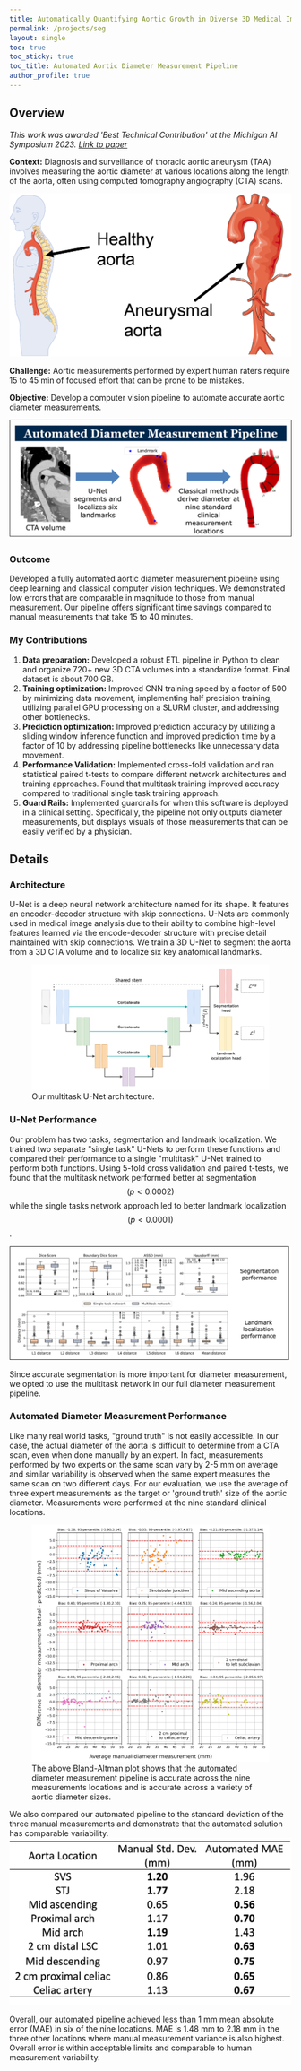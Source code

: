 ```yaml
---
title: Automatically Quantifying Aortic Growth in Diverse 3D Medical Images
permalink: /projects/seg
layout: single
toc: true
toc_sticky: true
toc_title: Automated Aortic Diameter Measurement Pipeline
author_profile: true
---
```

## Overview
*This work was awarded 'Best Technical Contribution' at the Michigan AI Symposium 2023. [Link to paper](https://www.spiedigitallibrary.org/journals/journal-of-medical-imaging/volume-10/issue-5/051810/Fully-automated-pipeline-for-measurement-of-the-thoracic-aorta-using/10.1117/1.JMI.10.5.051810.short)*

**Context:**  Diagnosis and surveillance of thoracic aortic aneurysm (TAA) involves measuring the aortic diameter at various locations along the length of the aorta, often using computed tomography angiography (CTA) scans.

<img src="/assets/images/seg/healthy-vs-non-healthy-aorta.png" class="center three_four_width" />

**Challenge:** Aortic measurements performed by expert human raters require 15 to 45 min of focused effort that can be prone to be mistakes.

**Objective:**  Develop a computer vision pipeline to automate accurate aortic diameter measurements.

<img src="/assets/images/seg/pipeline3.png" class="center full_width" />

### Outcome
Developed a fully automated aortic diameter measurement pipeline using deep learning and classical computer vision techniques. We demonstrated low errors that are comparable in magnitude to those from manual measurement. Our pipeline offers significant time savings compared to manual measurements that take 15 to 40 minutes.  

### My Contributions
1. **Data preparation:** Developed a robust ETL pipeline in Python to clean and organize 720+ new 3D CTA volumes into a standardize format.  Final dataset is about 700 GB.
2. **Training optimization:** Improved CNN training speed by a factor of 500 by minimizing data movement, implementing half precision training, utilizing parallel GPU processing on a SLURM cluster, and addressing other bottlenecks.
3. **Prediction optimization:** Improved prediction accuracy by utilizing a sliding window inference function and improved prediction time by a factor of 10 by addressing pipeline bottlenecks like unnecessary data movement.
4. **Performance Validation:** Implemented cross-fold validation and ran statistical paired t-tests to compare different network architectures and training approaches. Found that multitask training improved accuracy compared to traditional single task training approach.
5. **Guard Rails:** Implemented guardrails for when this software is deployed in a clinical setting. Specifically, the pipeline not only outputs diameter measurements, but displays visuals of those measurements that can be easily verified by a physician.

## Details
### Architecture
U-Net is a deep neural network architecture named for its shape. It features an encoder-decoder structure with skip connections. U-Nets are commonly used in medical image analysis due to their ability to combine high-level features learned via the encode-decoder structure with precise detail maintained with skip connections. We train a 3D U-Net to segment the aorta from a 3D CTA volume and to localize six key anatomical landmarks.

<figure>
    <img src="/assets/images/seg/architecture.png" class="center full_width bordered_image" />
    <figcaption>
    Our multitask U-Net architecture.
    </figcaption>
</figure>

### U-Net Performance
Our problem has two tasks, segmentation and landmark localization. We trained two separate "single task" U-Nets to perform these functions and compared their performance to a single "multitask" U-Net trained to perform both functions. Using 5-fold cross validation and paired t-tests, we found that the multitask network performed better at segmentation $$(p<0.0002)$$ while the single tasks network approach led to better landmark localization $$(p<0.0001)$$.

<img src="/assets/images/seg/unet-performance.png" class="center" />

Since accurate segmentation is more important for diameter measurement, we opted to use the multitask network in our full diameter measurement pipeline.

### Automated Diameter Measurement Performance
 Like many real world tasks, "ground truth" is not easily accessible. In our case, the actual diameter of the aorta is difficult to determine from a CTA scan, even when done manually by an expert. In fact, measurements performed by two experts on the same scan vary by 2-5 mm on average and similar variability is observed when the same expert measures the same scan on two different days. For our evaluation, we use the average of three expert measurements as the target or 'ground truth' size of the aortic diameter. Measurements were performed at the nine standard clinical locations.

<figure>
    <img src="/assets/images/seg/diameter_performance.png" class="center full_width bordered_image" />
    <figcaption>The above Bland-Altman plot shows that the automated diameter measurement pipeline is accurate across the nine measurements locations and is accurate across a variety of aortic diameter sizes.</figcaption>   
</figure>
We also compared our automated pipeline to the standard deviation of the three manual measurements and demonstrate that the automated solution has comparable variability.

<img src="/assets/images/seg/diameter_table.png" class="center table" />

Overall, our automated pipeline achieved less than 1 mm mean absolute error (MAE) in six of the nine locations. MAE is 1.48 mm to 2.18 mm in the three other locations where manual measurement variance is also highest. Overall error is within acceptable limits and comparable to human measurement variability.  
